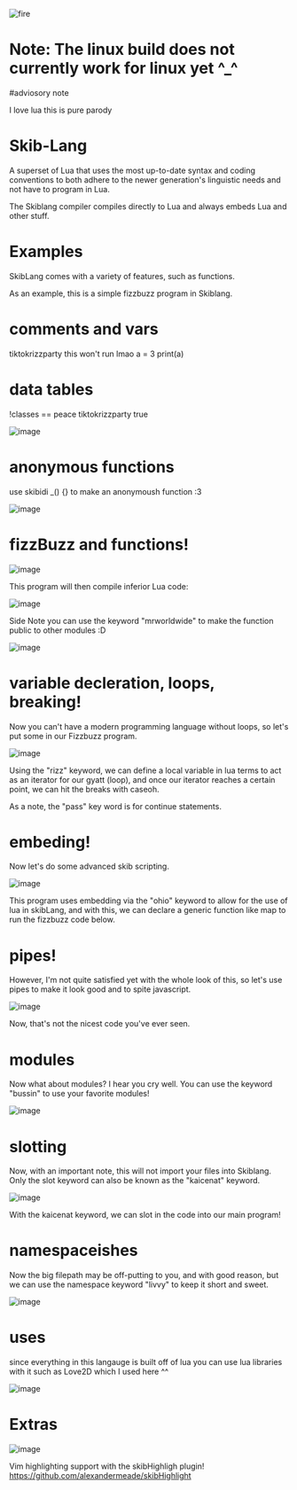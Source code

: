 
![fire](https://github.com/AlexanderMeade/Skib-Lang/assets/128431625/d0e0aab8-c12c-47ac-97af-dd8439e9f9cb)
# Note: The linux build does not currently work for linux yet ^_^

#adviosory note

I love lua this is pure parody 

# Skib-Lang
A superset of Lua that uses the most up-to-date syntax and coding conventions to both adhere to the newer generation's linguistic needs and not have to program in Lua.

The Skiblang compiler compiles directly to Lua and always embeds Lua and other stuff.

# Examples

SkibLang comes with a variety of features, such as functions.

As an example, this is a simple fizzbuzz program in Skiblang.

# comments and vars

 tiktokrizzparty this won't run lmao
 a = 3
 print(a)

# data tables

!classes == peace tiktokrizzparty true

![image](https://github.com/AlexanderMeade/Skib-Lang/assets/128431625/4f700409-37ad-4761-a28e-ed7508a881bc)


# anonymous functions

use skibidi _() {} to make an anonymoush function :3

![image](https://github.com/AlexanderMeade/Skib-Lang/assets/128431625/cc3f355a-8ff9-4854-ba18-37ec6736ad37)

# fizzBuzz and functions!

![image](https://github.com/AlexanderMeade/Skib-Lang/assets/128431625/316a0be8-bcf3-4d49-bb9e-710cd72acb6f)



This program will then compile inferior Lua code: 

![image](https://github.com/AlexanderMeade/Skib-Lang/assets/128431625/9797cdab-6d73-4c52-9311-acfea5f13c6a)

Side Note you can use the keyword "mrworldwide" to make the function public to other modules :D

![image](https://github.com/AlexanderMeade/Skib-Lang/assets/128431625/da21b2e9-c285-41b8-8edb-b11958c89ae2)

# variable decleration, loops, breaking!


Now you can't have a modern programming language without loops, so let's put some in our Fizzbuzz program.

![image](https://github.com/AlexanderMeade/Skib-Lang/assets/128431625/b07ebac9-c91d-4684-babf-5723fc576ac5)

Using the "rizz" keyword, we can define a local variable in lua terms to act as an iterator for our gyatt (loop), and once our iterator reaches a certain point, we can hit the breaks with caseoh.

As a note, the "pass" key word is for continue statements.

# embeding!

Now let's do some advanced skib scripting.

![image](https://github.com/AlexanderMeade/Skib-Lang/assets/128431625/e51c2989-b7b9-4667-bd2b-553a572dd869)

This program uses embedding via the "ohio" keyword to allow for the use of lua in skibLang, and with this, we can declare a generic function like map to run the fizzbuzz code below.

# pipes!

However, I'm not quite satisfied yet with the whole look of this, so let's use pipes to make it look good and to spite javascript. 

![image](https://github.com/AlexanderMeade/Skib-Lang/assets/128431625/cb842e7c-35fd-45f0-8001-6ca974db7d30)

Now, that's not the nicest code you've ever seen.

# modules

Now what about modules? I hear you cry well. You can use the keyword "bussin" to use your favorite modules!

![image](https://github.com/AlexanderMeade/Skib-Lang/assets/128431625/edaf3573-c6b7-44de-bf8d-fc64dcdefb03)

# slotting

Now, with an important note, this will not import your files into Skiblang. Only the slot keyword can also be known as the "kaicenat" keyword.

![image](https://github.com/AlexanderMeade/Skib-Lang/assets/128431625/3d8aa65f-2425-4fd1-b959-2f0063afaaaf)

With the kaicenat keyword, we can slot in the code into our main program!

# namespaceishes

Now the big filepath may be off-putting to you, and with good reason, but we can use the namespace keyword "livvy" to keep it short and sweet.


![image](https://github.com/AlexanderMeade/Skib-Lang/assets/128431625/d712cd53-67e9-4478-8ce6-fce389556286)





# uses

since everything in this langauge is built off of lua you can use lua libraries with it such as Love2D which I used here ^^


![image](https://github.com/AlexanderMeade/Skib-Lang/assets/128431625/d3ba7b83-abb1-4491-b1a8-3fc7f29595fc)


# Extras

![image](https://github.com/alexandermeade/Skib-Lang/assets/128431625/3b470d26-7c97-4175-b5d4-5427092fe526)


Vim highlighting support with the skibHighligh plugin! https://github.com/alexandermeade/skibHighlight
